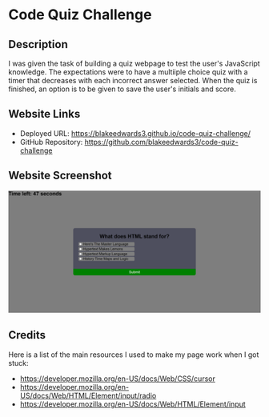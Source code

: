 # Code Quiz Challenge

## Description

I was given the task of building a quiz webpage to test the user's JavaScript knowledge. The expectations were to have a multiiple choice quiz with a timer that decreases with each incorrect answer selected. When the quiz is finished, an option is to be given to save the user's initials and score.

## Website Links

- Deployed URL: https://blakeedwards3.github.io/code-quiz-challenge/
- GitHub Repository: https://github.com/blakeedwards3/code-quiz-challenge

## Website Screenshot

![Alt text](assets/blakeedwards3.github.io_code-quiz-challenge_.png)

## Credits

Here is a list of the main resources I used to make my page work when I got stuck:

- https://developer.mozilla.org/en-US/docs/Web/CSS/cursor
- https://developer.mozilla.org/en-US/docs/Web/HTML/Element/input/radio
- https://developer.mozilla.org/en-US/docs/Web/HTML/Element/input
